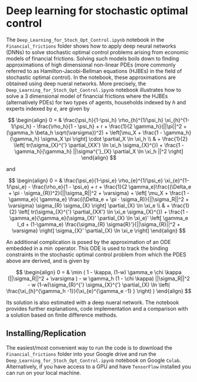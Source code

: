 # Deep learning for stochastic optimal control

The `Deep_Learning_for_Stoch_Opt_Control.ipynb` notebook in the `Financial_frictions` folder shows how to apply deep neural networks (DNNs) to solve stochastic optimal control problems arising from economic models of financial frictions. Solving such models boils down to finding approximations of high dimensional non-linear PDEs (more commonly referred to as Hamilton-Jacobi-Bellman equations (HJBEs) in the field of stochastic optimal control). In the notebook, these approximations are obtained using deep nueral networks. More precisely, the `Deep_Learning_for_Stoch_Opt_Control.ipynb` notebook illustrates how to solve a 3 dimensional model of financial frictions where the HJBEs (alternatively PDEs) for two types of agents, households indexed by $h$ and experts indexed by $e$, are given by 

$$
\begin{align}
0 = & \frac{\psi_h}{1-\psi_h} \rho_{h}^{1/\psi_h} \xi_{h}^{1-1/\psi_h} - \frac{\rho_h}{1 - \psi_h} + r + \frac{1}{2 \gamma_h}(||\pi||^2 + (\gamma_h \beta_h \sqrt{\varsigma})^2) + \left[\mu_X + \frac{1 - \gamma_h}{\gamma_h} \sigma_X \pi \right] \cdot \partial_X \ln \xi_h \\
& + \frac{1}{2} \left[ tr(\sigma_{X}^{'} \partial_{XX'} \ln \xi_h \sigma_{X}^{}) +  \frac{1 - \gamma_h}{\gamma_h} ||\sigma^{'}_{X} \partial_X \ln \xi_h ||^2 \right]
\end{align}
$$

and

$$
\begin{align}
0 = & \frac{\psi_e}{1-\psi_e} \rho_{e}^{1/\psi_e} \xi_{e}^{1-1/\psi_e} - \frac{\rho_e}{1 - \psi_e} + r + \frac{1}{2 \gamma_e}\frac{(\Delta_e + \pi ⋅ \sigma_{R})^2}{||\sigma_R||^2 + \varsigma}  + \left[ \mu_X + \frac{1 - \gamma_e}{ \gamma_e} \frac{(\Delta_e + \pi ⋅ \sigma_R)}{||\sigma_R||^2 + \varsigma} \sigma_{R} \sigma_{X} \right] \partial_{X} \ln \xi_e \\
& + \frac{1}{2} \left[ tr(\sigma_{X}^{'} \partial_{XX'} \ln \xi_e \sigma_{X}^{}) + \frac{1 - \gamma_e}{\gamma_e}(\sigma_{X}' \partial_{X} \ln \xi_e)' \left[ \gamma_e I_d + (1-\gamma_e) \frac{\sigma_{R} \sigma{R}'}{||\sigma_{R}||^2 + \varsigma} \right] \sigma_{X}' \partial_{X} \ln \xi_e  \right]
\end{align}
$$

An additional complication is posed by the approximation of an ODE embedded in a $\min$ operator. This ODE is used to track the binding constraints in the stochastic optimal control problem from which the PDES above are derived, and is given by 

$$
\begin{align}
0 = & \min ( 1 - \kappa,  (1-w) \gamma_e \chi \kappa (||\sigma_R||^2 + \varsigma ) - w \gamma_h (1 - \chi \kappa) ||\sigma_R||^2 - w (1-w)\sigma_{R}^{'} \sigma_{X}^{'} \partial_{X} \ln \left( \frac{\xi_{h}^{\gamma_h -1}}{\xi_{e}^{\gamma_e -1} } \right) )
\end{align}
$$

Its solution is also estimated with a deep nueral network. The notebook provides further explanations, code implementation and a comparison with a solution based on finite difference methods.

## Installing/Replication
The easiest/most convenient way to run the code is to download the `Financial_frictions` folder into your Google drive and run the `Deep_Learning_for_Stoch_Opt_Control.ipynb` notebook on Google `Colab`. Alternatively, if you have access to a GPU and have `TensorFlow` installed you can run on your local machine.

